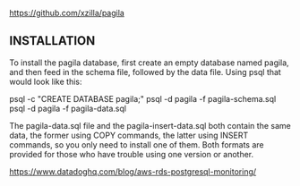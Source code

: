 https://github.com/xzilla/pagila

INSTALLATION
------------

To install the pagila database, first create an empty database named pagila, and then feed in the schema file, followed by the data file. Using psql that would look like this:

psql -c "CREATE DATABASE pagila;"
psql -d pagila -f pagila-schema.sql
psql -d pagila -f pagila-data.sql

The pagila-data.sql file and the pagila-insert-data.sql both contain the same
data, the former using COPY commands, the latter using INSERT commands, so you 
only need to install one of them. Both formats are provided for those who have
trouble using one version or another.



https://www.datadoghq.com/blog/aws-rds-postgresql-monitoring/

